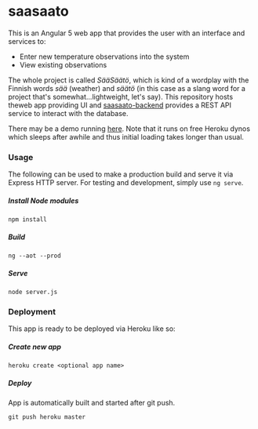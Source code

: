# saasaato

This is an Angular 5 web app that provides the user with an interface and services to:

 - Enter new temperature observations into the system
 - View existing observations

The whole project is called *SääSäätö*, which is kind of a wordplay with the Finnish words *sää* (weather) and *säätö* (in this case as a slang word for a project that's somewhat...lightweight, let's say). This repository hosts theweb app providing UI and [saasaato-backend][api-repo] provides a REST API service to interact with the database.

There may be a demo running [here][demo-url]. Note that it runs on free Heroku dynos which sleeps after awhile and thus initial loading takes longer than usual.

### Usage

The following can be used to make a production build and serve it via Express HTTP server. For testing and development, simply use `ng serve`.

##### Install Node modules
    npm install

##### Build
    ng --aot --prod
    
##### Serve
    node server.js

### Deployment

This app is ready to be deployed via Heroku like so:

##### Create new app
    heroku create <optional app name>

##### Deploy

App is automatically built and started after git push.

    git push heroku master

[api-repo]: <https://github.com/joonashak/saasaato-backend>
[demo-url]: <https://saasaato.herokuapp.com/>

